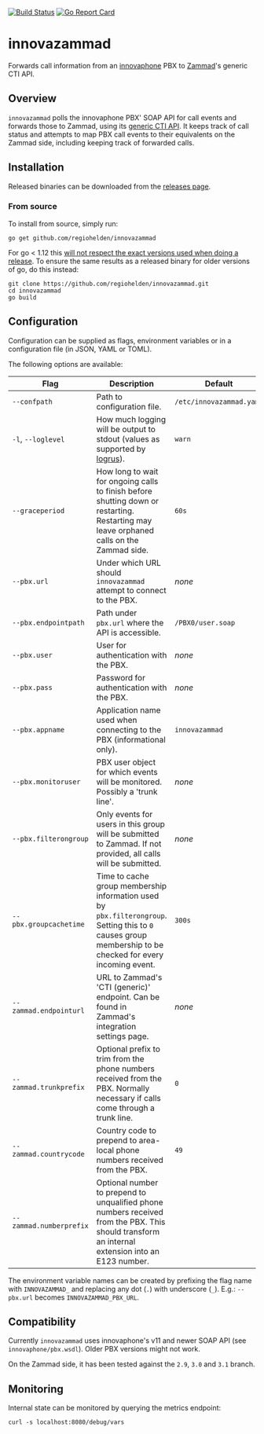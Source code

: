 [![Build Status](https://travis-ci.org/RegioHelden/innovazammad.svg?branch=master)](https://travis-ci.org/RegioHelden/innovazammad)
[![Go Report Card](https://goreportcard.com/badge/github.com/regiohelden/innovazammad)](https://goreportcard.com/report/github.com/regiohelden/innovazammad)

# innovazammad

Forwards call information from an [innovaphone](https://www.innovaphone.com/) PBX to [Zammad](https://zammad.com/)'s generic CTI API.


## Overview

`innovazammad` polls the innovaphone PBX' SOAP API for call events and forwards those to Zammad, using its [generic CTI API](https://docs.zammad.org/en/latest/cti-api-push.html). It keeps track of call status and attempts to map PBX call events to their equivalents on the Zammad side, including keeping track of forwarded calls.

## Installation

Released binaries can be downloaded from the [releases page](https://github.com/RegioHelden/innovazammad/releases).

### From source

To install from source, simply run:
```
go get github.com/regiohelden/innovazammad
```
For go < 1.12 this [will not respect the exact versions used when doing a release](https://github.com/golang/go/issues/24250). To ensure the same results as a released binary for older versions of go, do this instead:
```
git clone https://github.com/regiohelden/innovazammad.git
cd innovazammad
go build
```

## Configuration

Configuration can be supplied as flags, environment variables or in a configuration file (in JSON, YAML or TOML). 

The following options are available:

| Flag | Description | Default | Required? |
|---|---|---|---|
|`--confpath` | Path to configuration file.  | `/etc/innovazammad.yaml` | |
|`-l`, `--loglevel` | How much logging will be output to stdout (values as supported by [logrus](https://github.com/sirupsen/logrus)). | `warn` | |
|`--graceperiod` | How long to wait for ongoing calls to finish before shutting down or restarting. Restarting may leave orphaned calls on the Zammad side. | `60s` ||
|`--pbx.url` | Under which URL should `innovazammad` attempt to connect to the PBX. | _none_ | × |
|`--pbx.endpointpath` | Path under `pbx.url` where the API is accessible. | `/PBX0/user.soap` ||
|`--pbx.user` | User for authentication with the PBX. | _none_ | × |
|`--pbx.pass` | Password for authentication with the PBX. | _none_ | × |
|`--pbx.appname` | Application name used when connecting to the PBX (informational only). | `innovazammad` ||
|`--pbx.monitoruser` | PBX user object for which events will be monitored. Possibly a 'trunk line'. | _none_ | × |
|`--pbx.filterongroup` | Only events for users in this group will be submitted to Zammad. If not provided, all calls will be submitted. | _none_ ||
|`--pbx.groupcachetime` | Time to cache group membership information used by `pbx.filterongroup`. Setting this to `0` causes group membership to be checked for every incoming event.| `300s` ||
|`--zammad.endpointurl` | URL to Zammad's 'CTI (generic)' endpoint. Can be found in Zammad's integration settings page. | _none_ |×|
|`--zammad.trunkprefix` | Optional prefix to trim from the phone numbers received from the PBX. Normally necessary if calls come through a trunk line. | `0` ||
|`--zammad.countrycode` | Country code to prepend to area-local phone numbers received from the PBX. | `49` ||
|`--zammad.numberprefix` | Optional number to prepend to unqualified phone numbers received from the PBX. This should transform an internal extension into an E123 number. | ||

The environment variable names can be created by prefixing the flag name with `INNOVAZAMMAD_` and replacing any dot (`.`) with underscore (`_`). E.g.: `--pbx.url` becomes `INNOVAZAMMAD_PBX_URL`.

## Compatibility

Currently `innovazammad` uses innovaphone's v11 and newer SOAP API (see `innovaphone/pbx.wsdl`). Older PBX versions might not work.

On the Zammad side, it has been tested against the `2.9`, `3.0` and `3.1` branch.

## Monitoring

Internal state can be monitored by querying the metrics endpoint:
```
curl -s localhost:8080/debug/vars
```
